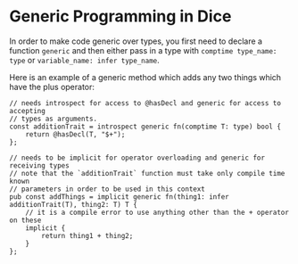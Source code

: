 # Generic Programming in Dice

In order to make code generic over types, you first need to declare a function
`generic` and then either pass in a type with `comptime type_name: type` or
`variable_name: infer type_name`.

Here is an example of a generic method which adds any two things which have the
plus operator:

```zig
// needs introspect for access to @hasDecl and generic for access to accepting
// types as arguments.
const additionTrait = introspect generic fn(comptime T: type) bool {
    return @hasDecl(T, "$+");
};

// needs to be implicit for operator overloading and generic for receiving types
// note that the `additionTrait` function must take only compile time known
// parameters in order to be used in this context
pub const addThings = implicit generic fn(thing1: infer additionTrait(T), thing2: T) T {
    // it is a compile error to use anything other than the + operator on these
    implicit {
        return thing1 + thing2;
    }
};
```
